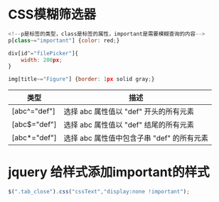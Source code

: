 # CSS模糊筛选器
```js
<!--p是标签的类型，class是标签的属性，important是需要模糊查询的内容-->
p[class~="important"] {color: red;}
```

```js
div[id^="filePicker"]{
	width: 200px;
}
```
```js
img[title~="Figure"] {border: 1px solid gray;}
```
| 类型         | 描述                                       |
| ------------ | ------------------------------------------ |
| [abc^="def"] | 选择 abc 属性值以 "def" 开头的所有元素     |
| [abc$="def"] | 选择 abc 属性值以 "def" 结尾的所有元素     |
| [abc*="def"] | 选择 abc 属性值中包含子串 "def" 的所有元素 |

# jquery 给样式添加important的样式
```js
$(".tab_close").css("cssText","display:none !important");
```